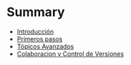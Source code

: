 # Summary

* [Introducción](README.md)
* [Primeros pasos](primeros-pasos.md)
* [Tópicos Avanzados](plugins-interesantes.md)
* [Colaboracion y Control de Versiones](colaboracion.md)

